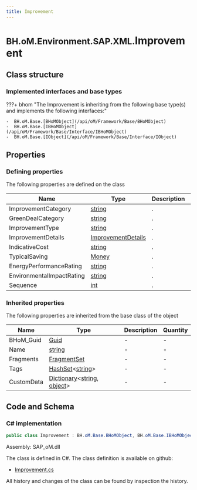 ```yaml
---
title: Improvement
---
```


# <small>BH.oM.Environment.SAP.XML.</small>**Improvement**



## Class structure

### Implemented interfaces and base types

???+ bhom "The Improvement is inheriting from the following base type(s) and implements the following interfaces:"

    -  BH.oM.Base.[BHoMObject](/api/oM/Framework/Base/BHoMObject)
    -  BH.oM.Base.[IBHoMObject](/api/oM/Framework/Base/Interface/IBHoMObject)
    -  BH.oM.Base.[IObject](/api/oM/Framework/Base/Interface/IObject)


## Properties



### Defining properties

The following properties are defined on the class

| Name             | Type             | Description      | Quantity         |
|------------------|------------------|------------------|------------------|
| ImprovementCategory | [string](https://learn.microsoft.com/en-us/dotnet/api/System.String?view=netstandard-2.0) | . | - |
| GreenDealCategory | [string](https://learn.microsoft.com/en-us/dotnet/api/System.String?view=netstandard-2.0) | . | - |
| ImprovementType | [string](https://learn.microsoft.com/en-us/dotnet/api/System.String?view=netstandard-2.0) | . | - |
| ImprovementDetails | [ImprovementDetails](/api/oM/Adapter/Environment/XML/ImprovementDetails) | . | - |
| IndicativeCost | [string](https://learn.microsoft.com/en-us/dotnet/api/System.String?view=netstandard-2.0) | . | - |
| TypicalSaving | [Money](/api/oM/Adapter/Environment/XML/Money) | . | - |
| EnergyPerformanceRating | [string](https://learn.microsoft.com/en-us/dotnet/api/System.String?view=netstandard-2.0) | . | - |
| EnvironmentalImpactRating | [string](https://learn.microsoft.com/en-us/dotnet/api/System.String?view=netstandard-2.0) | . | - |
| Sequence | [int](https://learn.microsoft.com/en-us/dotnet/api/System.Int32?view=netstandard-2.0) | . | - |


### Inherited properties
The following properties are inherited from the base class of the object

| Name             | Type             | Description      | Quantity         |
|------------------|------------------|------------------|------------------|
| BHoM_Guid | [Guid](https://learn.microsoft.com/en-us/dotnet/api/System.Guid?view=netstandard-2.0) | - | - |
| Name | [string](https://learn.microsoft.com/en-us/dotnet/api/System.String?view=netstandard-2.0) | - | - |
| Fragments | [FragmentSet](/api/oM/Framework/Base/FragmentSet) | - | - |
| Tags | [HashSet](https://learn.microsoft.com/en-us/dotnet/api/System.Collections.Generic.HashSet-1?view=netstandard-2.0)&lt;[string](https://learn.microsoft.com/en-us/dotnet/api/System.String?view=netstandard-2.0)&gt; | - | - |
| CustomData | [Dictionary](https://learn.microsoft.com/en-us/dotnet/api/System.Collections.Generic.Dictionary-2?view=netstandard-2.0)&lt;[string](https://learn.microsoft.com/en-us/dotnet/api/System.String?view=netstandard-2.0), [object](https://learn.microsoft.com/en-us/dotnet/api/System.Object?view=netstandard-2.0)&gt; | - | - |


## Code and Schema

### C# implementation

``` C# title="C#"
public class Improvement : BH.oM.Base.BHoMObject, BH.oM.Base.IBHoMObject, BH.oM.Base.IObject
```

Assembly: SAP_oM.dll

The class is defined in C#. The class definition is available on github:

- [Improvement.cs](https://github.com/BHoM/SAP_Toolkit/blob/develop/SAP_oM/XML\Improvement.cs)

All history and changes of the class can be found by inspection the history.
